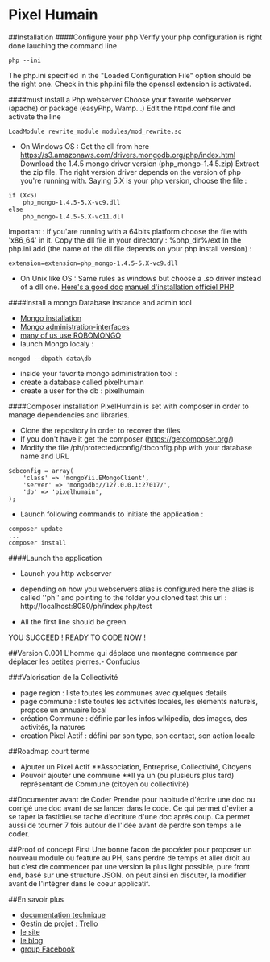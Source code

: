 Pixel Humain
===========

##Installation
####Configure your php
Verify your php configuration is right done lauching the command line
```
php --ini
```
The php.ini specified in the "Loaded Configuration File" option should be the right one.
Check in this php.ini file the openssl extension is activated.

####must install a Php webserver
Choose your favorite webserver (apache) or package (easyPhp, Wamp...)
Edit the httpd.conf file and activate the line
```
LoadModule rewrite_module modules/mod_rewrite.so
```

- On Windows OS : 
Get the dll from here https://s3.amazonaws.com/drivers.mongodb.org/php/index.html
Download the 1.4.5 mongo driver version (php_mongo-1.4.5.zip)
Extract the zip file.
The right version driver depends on the version of php you're running with.
Saying 5.X is your php version, choose the file : 
```
if (X<5) 
	php_mongo-1.4.5-5.X-vc9.dll
else
	php_mongo-1.4.5-5.X-vc11.dll
```
Important : if you'are running with a 64bits platform choose the file with 'x86_64' in it.
Copy the dll file in your directory : %php_dir%/ext
In the php.ini add (the name of the dll file depends on your php install version) : 
```
extension=extension=php_mongo-1.4.5-5.X-vc9.dll
```

- On Unix like OS : 
Same rules as windows but choose a .so driver instead of a dll one.
[Here's a good doc](http://tech.enekochan.com/2013/10/22/install-mongodb-in-ubuntu-12-04/)
[manuel d'installation officiel PHP](http://www.php.net/manual/fr/mongo.installation.php)


####install a mongo Database instance and admin tool
- [Mongo installation](http://docs.mongodb.org/manual/installation/)
- [Mongo administration-interfaces](http://docs.mongodb.org/ecosystem/tools/administration-interfaces/)
- [many of us use ROBOMONGO](http://robomongo.org/)
- launch Mongo localy : 
```
mongod --dbpath data\db
```
- inside your favorite mongo administration tool : 
- create a database called pixelhumain
- create a user for the db : pixelhumain

####Composer installation
PixelHumain is set with composer in order to manage dependencies and libraries.
- Clone the repository in order to recover the files
- If you don't have it get the composer (https://getcomposer.org/)
- Modify the file /ph/protected/config/dbconfig.php with your database name and URL
```
$dbconfig = array(
    'class' => 'mongoYii.EMongoClient',
    'server' => 'mongodb://127.0.0.1:27017/',
    'db' => 'pixelhumain',    
);
```
- Launch following commands to initiate the application : 
```
composer update
...
composer install
```

####Launch the application
- Launch you http webserver
- depending on how you webservers alias is configured here the alias is called ''ph'' and pointing to the folder you cloned test this url : 
http://localhost:8080/ph/index.php/test

- All the first line should be green.

YOU SUCCEED ! READY TO CODE NOW !

##Version 0.001 
    L'homme qui déplace une montagne commence par déplacer les petites pierres.- Confucius

###Valorisation de la Collectivité
* page region : liste toutes les communes avec quelques details
* page commune : liste toutes les activités locales, les elements naturels, propose un annuaire local
* création Commune : définie par les infos wikipedia, des images, des activités, la natures 
* creation Pixel Actif : défini par son type, son contact, son action locale

##Roadmap court terme 
* Ajouter un Pixel Actif 
**Association, Entreprise, Collectivité, Citoyens
* Pouvoir ajouter une commune 
**Il ya un (ou plusieurs,plus tard) représentant de Commune (citoyen ou collectivité)

##Documenter avant de Coder
Prendre pour habitude d'écrire une doc ou corrigé une doc avant de se lancer dans le code.
Ce qui permet d'éviter a se taper la fastidieuse tache d'ecriture d'une doc aprés coup.
Ca permet aussi de tourner 7 fois autour de l'idée avant de perdre son temps a le coder.

##Proof of concept First
Une bonne facon de procéder pour proposer un nouveau module ou feature au PH, sans perdre de temps et aller droit au but 
c'est de commencer par une version la plus light possible, pure front end, basé sur une structure JSON. 
on peut ainsi en discuter, la modifier avant de l'intégrer dans le coeur applicatif.

##En savoir plus
* [documentation technique](https://github.com/pixelhumain/pixelhumain/blob/master/doc/presentation.md)
* [Gestin de projet : Trello](https://trello.com/board/pixel-humain-echolocal/50a3e15a175358d65a0089ef)
* [le site](http://www.pixelhumain.com/)
* [le blog](http://blog.pixelhumain.com/)
* [group Facebook](https://www.facebook.com/groups/pixelhumain/)
